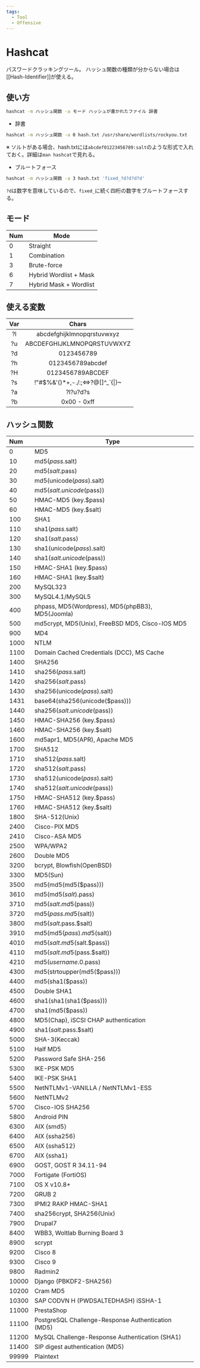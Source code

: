 ```yaml
---
tags:
  - Tool
  - Offensive
---
```

# Hashcat

パスワードクラッキングツール。
ハッシュ関数の種類が分からない場合は[[Hash-Identifier]]が使える。

## 使い方

```sh
hashcat -m ハッシュ関数 -a モード ハッシュが書かれたファイル 辞書
```

- 辞書
```sh
hashcat -m ハッシュ関数 -a 0 hash.txt /usr/share/wordlists/rockyou.txt
```
※ ソルトがある場合、hash.txtには`abcdef01223456789:salt`のような形式で入れておく。詳細は`man hashcat`で見れる。

- ブルートフォース
```sh
hashcat -m ハッシュ関数 -a 3 hash.txt 'fixed_?d?d?d?d'
```
`?d`は数字を意味しているので、`fixed_`に続く四桁の数字をブルートフォースする。

## モード

| Num | Mode                   |
| :-- | ---------------------- |
| 0   | Straight               |
| 1   | Combination            |
| 3   | Brute-force            |
| 6   | Hybrid Wordlist + Mask |
| 7   | Hybrid Mask + Wordlist |

## 使える変数

| Var |              Chars               |
| :-: | :------------------------------: |
| ?l  |    abcdefghijklmnopqrstuvwxyz    |
| ?u  |    ABCDEFGHIJKLMNOPQRSTUVWXYZ    |
| ?d  |            0123456789            |
| ?h  |         0123456789abcdef         |
| ?H  |         0123456789ABCDEF         |
| ?s  | !"#$%&'()*+,-./:;<=>?@[]^_`{\|}~ |
| ?a  |             ?l?u?d?s             |
| ?b  |           0x00 - 0xff            |

## ハッシュ関数
| Num   | Type                                               |
| :---- | -------------------------------------------------- |
| 0     | MD5                                                |
| 10    | md5($pass.$salt)                                   |
| 20    | md5($salt.$pass)                                   |
| 30    | md5(unicode($pass).$salt)                          |
| 40    | md5($salt.unicode($pass))                          |
| 50    | HMAC-MD5 (key.$pass)                               |
| 60    | HMAC-MD5 (key.$salt)                               |
| 100   | SHA1                                               |
| 110   | sha1($pass.$salt)                                  |
| 120   | sha1($salt.$pass)                                  |
| 130   | sha1(unicode($pass).$salt)                         |
| 140   | sha1($salt.unicode($pass))                         |
| 150   | HMAC-SHA1 (key.$pass)                              |
| 160   | HMAC-SHA1 (key.$salt)                              |
| 200   | MySQL323                                           |
| 300   | MySQL4.1/MySQL5                                    |
| 400   | phpass, MD5(Wordpress), MD5(phpBB3), MD5(Joomla)   |
| 500   | md5crypt, MD5(Unix), FreeBSD MD5, Cisco-IOS MD5    |
| 900   | MD4                                                |
| 1000  | NTLM                                               |
| 1100  | Domain Cached Credentials (DCC), MS Cache          |
| 1400  | SHA256                                             |
| 1410  | sha256($pass.$salt)                                |
| 1420  | sha256($salt.$pass)                                |
| 1430  | sha256(unicode($pass).$salt)                       |
| 1431  | base64(sha256(unicode($pass)))                     |
| 1440  | sha256($salt.unicode($pass))                       |
| 1450  | HMAC-SHA256 (key.$pass)                            |
| 1460  | HMAC-SHA256 (key.$salt)                            |
| 1600  | md5apr1, MD5(APR), Apache MD5                      |
| 1700  | SHA512                                             |
| 1710  | sha512($pass.$salt)                                |
| 1720  | sha512($salt.$pass)                                |
| 1730  | sha512(unicode($pass).$salt)                       |
| 1740  | sha512($salt.unicode($pass))                       |
| 1750  | HMAC-SHA512 (key.$pass)                            |
| 1760  | HMAC-SHA512 (key.$salt)                            |
| 1800  | SHA-512(Unix)                                      |
| 2400  | Cisco-PIX MD5                                      |
| 2410  | Cisco-ASA MD5                                      |
| 2500  | WPA/WPA2                                           |
| 2600  | Double MD5                                         |
| 3200  | bcrypt, Blowfish(OpenBSD)                          |
| 3300  | MD5(Sun)                                           |
| 3500  | md5(md5(md5($pass)))                               |
| 3610  | md5(md5($salt).$pass)                              |
| 3710  | md5($salt.md5($pass))                              |
| 3720  | md5($pass.md5($salt))                              |
| 3800  | md5($salt.$pass.$salt)                             |
| 3910  | md5(md5($pass).md5($salt))                         |
| 4010  | md5($salt.md5($salt.$pass))                        |
| 4110  | md5($salt.md5($pass.$salt))                        |
| 4210  | md5($username.0.$pass)                             |
| 4300  | md5(strtoupper(md5($pass)))                        |
| 4400  | md5(sha1($pass))                                   |
| 4500  | Double SHA1                                        |
| 4600  | sha1(sha1(sha1($pass)))                            |
| 4700  | sha1(md5($pass))                                   |
| 4800  | MD5(Chap), iSCSI CHAP authentication               |
| 4900  | sha1($salt.$pass.$salt)                            |
| 5000  | SHA-3(Keccak)                                      |
| 5100  | Half MD5                                           |
| 5200  | Password Safe SHA-256                              |
| 5300  | IKE-PSK MD5                                        |
| 5400  | IKE-PSK SHA1                                       |
| 5500  | NetNTLMv1-VANILLA / NetNTLMv1-ESS                  |
| 5600  | NetNTLMv2                                          |
| 5700  | Cisco-IOS SHA256                                   |
| 5800  | Android PIN                                        |
| 6300  | AIX {smd5}                                         |
| 6400  | AIX {ssha256}                                      |
| 6500  | AIX {ssha512}                                      |
| 6700  | AIX {ssha1}                                        |
| 6900  | GOST, GOST R 34.11-94                              |
| 7000  | Fortigate (FortiOS)                                |
| 7100  | OS X v10.8+                                        |
| 7200  | GRUB 2                                             |
| 7300  | IPMI2 RAKP HMAC-SHA1                               |
| 7400  | sha256crypt, SHA256(Unix)                          |
| 7900  | Drupal7                                            |
| 8400  | WBB3, Woltlab Burning Board 3                      |
| 8900  | scrypt                                             |
| 9200  | Cisco $8$                                          |
| 9300  | Cisco $9$                                          |
| 9800  | Radmin2                                            |
| 10000 | Django (PBKDF2-SHA256)                             |
| 10200 | Cram MD5                                           |
| 10300 | SAP CODVN H (PWDSALTEDHASH) iSSHA-1                |
| 11000 | PrestaShop                                         |
| 11100 | PostgreSQL Challenge-Response Authentication (MD5) |
| 11200 | MySQL Challenge-Response Authentication (SHA1)     |
| 11400 | SIP digest authentication (MD5)                    |
| 99999 | Plaintext                                          |
